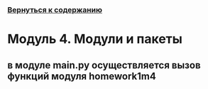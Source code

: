 ### [Вернуться к содержанию](https://github.com/AlexandrKuznetsov1/Practical_work/blob/master/README.md)
# Модуль 4. Модули и пакеты
## в модуле main.py осуществляется вызов функций модуля homework1m4


## 
